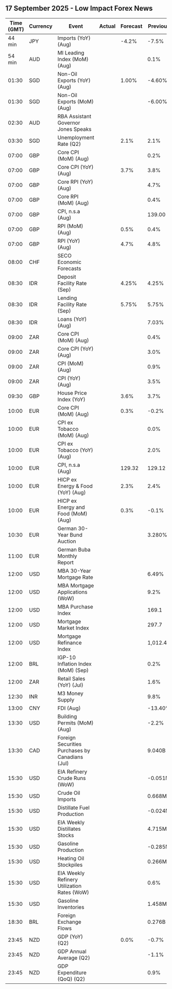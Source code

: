 ## 17 September 2025 - Low Impact Forex News

| Time (GMT) | Currency | Event | Actual | Forecast | Previous |
|------|----------|-------|--------|----------|----------|
| 44 min | JPY | Imports (YoY) (Aug) |  | -4.2% | -7.5% |
| 54 min | AUD | MI Leading Index (MoM) (Aug) |  |  | 0.1% |
| 01:30 | SGD | Non-Oil Exports (YoY) (Aug) |  | 1.00% | -4.60% |
| 01:30 | SGD | Non-Oil Exports (MoM) (Aug) |  |  | -6.00% |
| 02:30 | AUD | RBA Assistant Governor Jones Speaks |  |  |  |
| 03:30 | SGD | Unemployment Rate (Q2) |  | 2.1% | 2.1% |
| 07:00 | GBP | Core CPI (MoM) (Aug) |  |  | 0.2% |
| 07:00 | GBP | Core CPI (YoY) (Aug) |  | 3.7% | 3.8% |
| 07:00 | GBP | Core RPI (YoY) (Aug) |  |  | 4.7% |
| 07:00 | GBP | Core RPI (MoM) (Aug) |  |  | 0.4% |
| 07:00 | GBP | CPI, n.s.a (Aug) |  |  | 139.00 |
| 07:00 | GBP | RPI (MoM) (Aug) |  | 0.5% | 0.4% |
| 07:00 | GBP | RPI (YoY) (Aug) |  | 4.7% | 4.8% |
| 08:00 | CHF | SECO Economic Forecasts |  |  |  |
| 08:30 | IDR | Deposit Facility Rate (Sep) |  | 4.25% | 4.25% |
| 08:30 | IDR | Lending Facility Rate (Sep) |  | 5.75% | 5.75% |
| 08:30 | IDR | Loans (YoY) (Aug) |  |  | 7.03% |
| 09:00 | ZAR | Core CPI (MoM) (Aug) |  |  | 0.4% |
| 09:00 | ZAR | Core CPI (YoY) (Aug) |  |  | 3.0% |
| 09:00 | ZAR | CPI (MoM) (Aug) |  |  | 0.9% |
| 09:00 | ZAR | CPI (YoY) (Aug) |  |  | 3.5% |
| 09:30 | GBP | House Price Index (YoY) |  | 3.6% | 3.7% |
| 10:00 | EUR | Core CPI (MoM) (Aug) |  | 0.3% | -0.2% |
| 10:00 | EUR | CPI ex Tobacco (MoM) (Aug) |  |  | 0.0% |
| 10:00 | EUR | CPI ex Tobacco (YoY) (Aug) |  |  | 2.0% |
| 10:00 | EUR | CPI, n.s.a (Aug) |  | 129.32 | 129.12 |
| 10:00 | EUR | HICP ex Energy & Food (YoY) (Aug) |  | 2.3% | 2.4% |
| 10:00 | EUR | HICP ex Energy and Food (MoM) (Aug) |  | 0.3% | -0.1% |
| 10:30 | EUR | German 30-Year Bund Auction |  |  | 3.280% |
| 11:00 | EUR | German Buba Monthly Report |  |  |  |
| 12:00 | USD | MBA 30-Year Mortgage Rate |  |  | 6.49% |
| 12:00 | USD | MBA Mortgage Applications (WoW) |  |  | 9.2% |
| 12:00 | USD | MBA Purchase Index |  |  | 169.1 |
| 12:00 | USD | Mortgage Market Index |  |  | 297.7 |
| 12:00 | USD | Mortgage Refinance Index |  |  | 1,012.4 |
| 12:00 | BRL | IGP-10 Inflation Index (MoM) (Sep) |  |  | 0.2% |
| 12:00 | ZAR | Retail Sales (YoY) (Jul) |  |  | 1.6% |
| 12:30 | INR | M3 Money Supply |  |  | 9.8% |
| 13:00 | CNY | FDI (Aug) |  |  | -13.40% |
| 13:30 | USD | Building Permits (MoM) (Aug) |  |  | -2.2% |
| 13:30 | CAD | Foreign Securities Purchases by Canadians (Jul) |  |  | 9.040B |
| 15:30 | USD | EIA Refinery Crude Runs (WoW) |  |  | -0.051M |
| 15:30 | USD | Crude Oil Imports |  |  | 0.668M |
| 15:30 | USD | Distillate Fuel Production |  |  | -0.024M |
| 15:30 | USD | EIA Weekly Distillates Stocks |  |  | 4.715M |
| 15:30 | USD | Gasoline Production |  |  | -0.285M |
| 15:30 | USD | Heating Oil Stockpiles |  |  | 0.266M |
| 15:30 | USD | EIA Weekly Refinery Utilization Rates (WoW) |  |  | 0.6% |
| 15:30 | USD | Gasoline Inventories |  |  | 1.458M |
| 18:30 | BRL | Foreign Exchange Flows |  |  | 0.276B |
| 23:45 | NZD | GDP (YoY) (Q2) |  | 0.0% | -0.7% |
| 23:45 | NZD | GDP Annual Average (Q2) |  |  | -1.1% |
| 23:45 | NZD | GDP Expenditure (QoQ) (Q2) |  |  | 0.9% |
